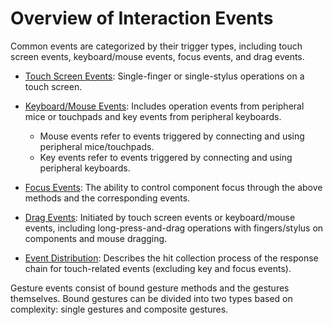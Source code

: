 # Overview of Interaction Events

Common events are categorized by their trigger types, including touch screen events, keyboard/mouse events, focus events, and drag events.

- [Touch Screen Events](./cj-common-events-touch-screen-event.md): Single-finger or single-stylus operations on a touch screen.

- [Keyboard/Mouse Events](./cj-common-events-device-input-event.md): Includes operation events from peripheral mice or touchpads and key events from peripheral keyboards.
    - Mouse events refer to events triggered by connecting and using peripheral mice/touchpads.
    - Key events refer to events triggered by connecting and using peripheral keyboards.

- [Focus Events](./cj-common-events-focus-event.md): The ability to control component focus through the above methods and the corresponding events.

- [Drag Events](../../../API_Reference/source_en/arkui-cj/cj-universal-event-drag.md): Initiated by touch screen events or keyboard/mouse events, including long-press-and-drag operations with fingers/stylus on components and mouse dragging.

- [Event Distribution](./cj-common-events-distribute.md): Describes the hit collection process of the response chain for touch-related events (excluding key and focus events).

Gesture events consist of bound gesture methods and the gestures themselves. Bound gestures can be divided into two types based on complexity: single gestures and composite gestures.